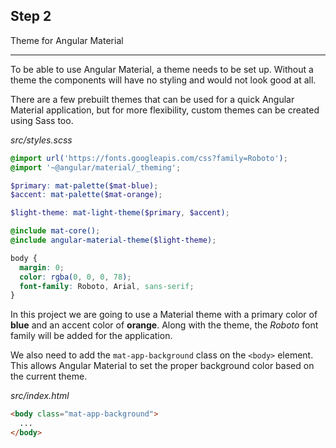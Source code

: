 ## Step 2
Theme for Angular Material

---

To be able to use Angular Material, a theme needs to be set up. Without a theme the components will have
no styling and would not look good at all.

There are a few prebuilt themes that can be used for a quick Angular Material application, but for more
flexibility, custom themes can be created using Sass too.

_src/styles.scss_
```scss
@import url('https://fonts.googleapis.com/css?family=Roboto');
@import '~@angular/material/_theming';

$primary: mat-palette($mat-blue);
$accent: mat-palette($mat-orange);

$light-theme: mat-light-theme($primary, $accent);

@include mat-core();
@include angular-material-theme($light-theme);

body {
  margin: 0;
  color: rgba(0, 0, 0, 78);
  font-family: Roboto, Arial, sans-serif;
}
```

In this project we are going to use a Material theme with a primary color of **blue** and an accent color of **orange**. 
Along with the theme, the *Roboto* font family will be added for the application.

We also need to add the `mat-app-background` class on the `<body>` element. This allows Angular Material
to set the proper background color based on the current theme.

_src/index.html_
```html
<body class="mat-app-background">
  ...
</body>
```
